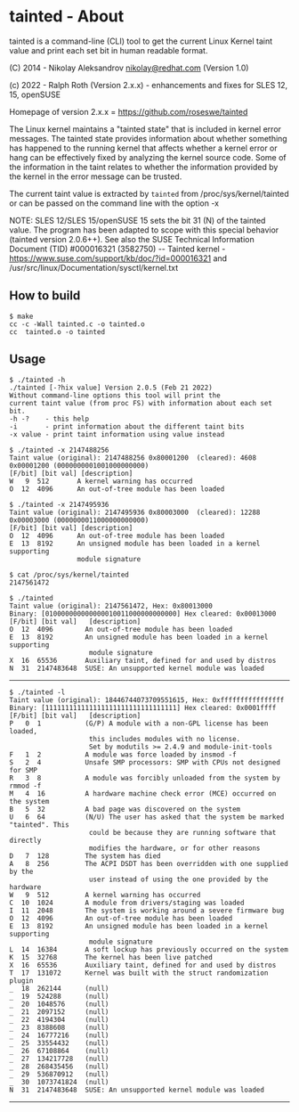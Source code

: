 # tainted - About

tainted is a command-line (CLI) tool to get the current Linux Kernel taint value and print each set bit in human readable format.

(C) 2014 - Nikolay Aleksandrov <nikolay@redhat.com> (Version 1.0)

(c) 2022 - Ralph Roth (Version 2.x.x) - enhancements and fixes for SLES 12, 15, openSUSE

Homepage of version 2.x.x = <https://github.com/roseswe/tainted>

The Linux kernel maintains a "tainted state" that is included in kernel error messages. The tainted state provides information about whether something has happened to the running kernel that affects whether a kernel error or hang can be effectively fixed by analyzing the kernel source code. Some of the information in the taint relates to whether the information provided by the kernel in the error message can be trusted.

The current taint value is extracted by `tainted` from /proc/sys/kernel/tainted or can be passed on the command line with the option -x

NOTE: SLES 12/SLES 15/openSUSE 15 sets the bit 31 (N) of the tainted value. The program has been adapted to scope with this special behavior (tainted version 2.0.6++). See also the SUSE Technical Information Document (TID) #000016321 (3582750) -- Tainted kernel - <https://www.suse.com/support/kb/doc/?id=000016321> and /usr/src/linux/Documentation/sysctl/kernel.txt

## How to build

    $ make
    cc -c -Wall tainted.c -o tainted.o
    cc  tainted.o -o tainted

## Usage

    $ ./tainted -h
    ./tainted [-?hix value] Version 2.0.5 (Feb 21 2022)
    Without command-line options this tool will print the
    current taint value (from proc FS) with information about each set bit.
    -h -?    - this help
    -i       - print information about the different taint bits
    -x value - print taint information using value instead

    $ ./tainted -x 2147488256
    Taint value (original): 2147488256 0x80001200  (cleared): 4608 0x00001200 (0000000001001000000000)
    [F/bit] [bit val] [description]
    W   9  512       A kernel warning has occurred
    O  12  4096      An out-of-tree module has been loaded

    $ ./tainted -x 2147495936
    Taint value (original): 2147495936 0x80003000  (cleared): 12288 0x00003000 (0000000011000000000000)
    [F/bit] [bit val] [description]
    O  12  4096      An out-of-tree module has been loaded
    E  13  8192      An unsigned module has been loaded in a kernel supporting
                     module signature

    $ cat /proc/sys/kernel/tainted
    2147561472

    $ ./tainted
    Taint value (original): 2147561472, Hex: 0x80013000
    Binary: [010000000000000010011000000000000] Hex cleared: 0x00013000
    [F/bit] [bit val]   [description]
    O  12  4096        An out-of-tree module has been loaded
    E  13  8192        An unsigned module has been loaded in a kernel supporting
                        module signature
    X  16  65536       Auxiliary taint, defined for and used by distros
    N  31  2147483648  SUSE: An unsupported kernel module was loaded

-----------------------------------------------------------------------------

    $ ./tainted -l
    Taint value (original): 18446744073709551615, Hex: 0xffffffffffffffff
    Binary: [111111111111111111111111111111111] Hex cleared: 0x0001ffff
    [F/bit] [bit val]   [description]
    P   0  1           (G/P) A module with a non-GPL license has been loaded,
                        this includes modules with no license.
                        Set by modutils >= 2.4.9 and module-init-tools
    F   1  2           A module was force loaded by insmod -f
    S   2  4           Unsafe SMP processors: SMP with CPUs not designed for SMP
    R   3  8           A module was forcibly unloaded from the system by rmmod -f
    M   4  16          A hardware machine check error (MCE) occurred on the system
    B   5  32          A bad page was discovered on the system
    U   6  64          (N/U) The user has asked that the system be marked "tainted". This
                        could be because they are running software that directly
                        modifies the hardware, or for other reasons
    D   7  128         The system has died
    A   8  256         The ACPI DSDT has been overridden with one supplied by the
                        user instead of using the one provided by the hardware
    W   9  512         A kernel warning has occurred
    C  10  1024        A module from drivers/staging was loaded
    I  11  2048        The system is working around a severe firmware bug
    O  12  4096        An out-of-tree module has been loaded
    E  13  8192        An unsigned module has been loaded in a kernel supporting
                        module signature
    L  14  16384       A soft lockup has previously occurred on the system
    K  15  32768       The kernel has been live patched
    X  16  65536       Auxiliary taint, defined for and used by distros
    T  17  131072      Kernel was built with the struct randomization plugin
    _  18  262144      (null)
    _  19  524288      (null)
    _  20  1048576     (null)
    _  21  2097152     (null)
    _  22  4194304     (null)
    _  23  8388608     (null)
    _  24  16777216    (null)
    _  25  33554432    (null)
    _  26  67108864    (null)
    _  27  134217728   (null)
    _  28  268435456   (null)
    _  29  536870912   (null)
    _  30  1073741824  (null)
    N  31  2147483648  SUSE: An unsupported kernel module was loaded

-----------------------------------------------------------------------------

<!--
$Id: README.md,v 1.3 2022/09/29 20:15:03 ralph Exp $
vim:set fileencoding=utf8 fileformat=unix filetype=text tabstop=2 expandtab:
 -->